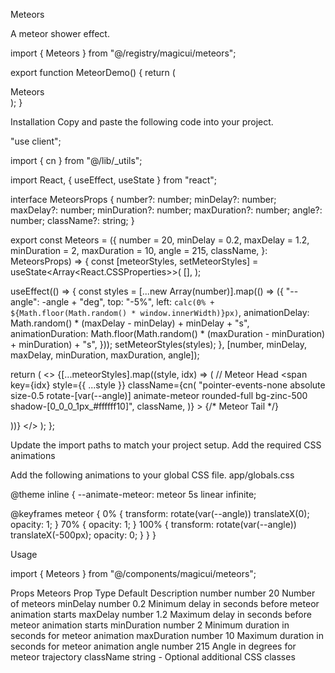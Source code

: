 Meteors

A meteor shower effect.

import { Meteors } from "@/registry/magicui/meteors";
 
export function MeteorDemo() {
  return (
    <div className="relative flex h-[500px] w-full flex-col items-center justify-center overflow-hidden rounded-lg border">
      <Meteors number={30} />
      <span className="pointer-events-none whitespace-pre-wrap bg-gradient-to-b from-black to-gray-300/80 bg-clip-text text-center text-8xl font-semibold leading-none text-transparent dark:from-white dark:to-slate-900/10">
        Meteors
      </span>
    </div>
  );
}

Installation
Copy and paste the following code into your project.

"use client";
 
import { cn } from "@/lib/_utils";

import React, { useEffect, useState } from "react";
 
interface MeteorsProps {
  number?: number;
  minDelay?: number;
  maxDelay?: number;
  minDuration?: number;
  maxDuration?: number;
  angle?: number;
  className?: string;
}
 
export const Meteors = ({
  number = 20,
  minDelay = 0.2,
  maxDelay = 1.2,
  minDuration = 2,
  maxDuration = 10,
  angle = 215,
  className,
}: MeteorsProps) => {
  const [meteorStyles, setMeteorStyles] = useState<Array<React.CSSProperties>>(
    [],
  );
 
  useEffect(() => {
    const styles = [...new Array(number)].map(() => ({
      "--angle": -angle + "deg",
      top: "-5%",
      left: `calc(0% + ${Math.floor(Math.random() * window.innerWidth)}px)`,
      animationDelay: Math.random() * (maxDelay - minDelay) + minDelay + "s",
      animationDuration:
        Math.floor(Math.random() * (maxDuration - minDuration) + minDuration) +
        "s",
    }));
    setMeteorStyles(styles);
  }, [number, minDelay, maxDelay, minDuration, maxDuration, angle]);
 
  return (
    <>
      {[...meteorStyles].map((style, idx) => (
        // Meteor Head
        <span
          key={idx}
          style={{ ...style }}
          className={cn(
            "pointer-events-none absolute size-0.5 rotate-[var(--angle)] animate-meteor rounded-full bg-zinc-500 shadow-[0_0_0_1px_#ffffff10]",
            className,
          )}
        >
          {/* Meteor Tail */}
          <div className="pointer-events-none absolute top-1/2 -z-10 h-px w-[50px] -translate-y-1/2 bg-gradient-to-r from-zinc-500 to-transparent" />
        </span>
      ))}
    </>
  );
};

Update the import paths to match your project setup.
Add the required CSS animations

Add the following animations to your global CSS file.
app/globals.css

@theme inline {
  --animate-meteor: meteor 5s linear infinite;
 
  @keyframes meteor {
    0% {
      transform: rotate(var(--angle)) translateX(0);
      opacity: 1;
    }
    70% {
      opacity: 1;
    }
    100% {
      transform: rotate(var(--angle)) translateX(-500px);
      opacity: 0;
    }
  }
}

Usage

import { Meteors } from "@/components/magicui/meteors";

<div className="relative overflow-hidden h-[500px] w-full max-w-[350px]">
  <Meteors />
</div>

Props
Meteors
Prop	Type	Default	Description
number	number	20	Number of meteors
minDelay	number	0.2	Minimum delay in seconds before meteor animation starts
maxDelay	number	1.2	Maximum delay in seconds before meteor animation starts
minDuration	number	2	Minimum duration in seconds for meteor animation
maxDuration	number	10	Maximum duration in seconds for meteor animation
angle	number	215	Angle in degrees for meteor trajectory
className	string	-	Optional additional CSS classes